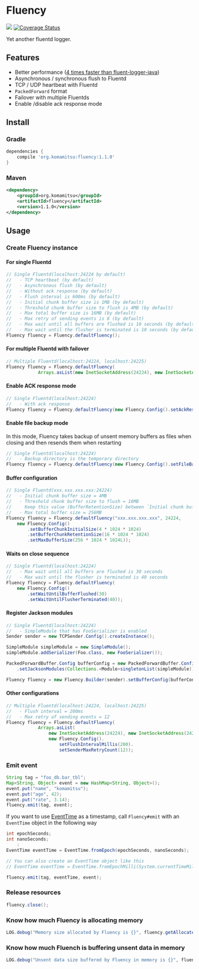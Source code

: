 # Fluency
[<img src="https://travis-ci.org/komamitsu/fluency.svg?branch=master"/>](https://travis-ci.org/komamitsu/fluency) [![Coverage Status](https://coveralls.io/repos/komamitsu/fluency/badge.svg?branch=master&service=github)](https://coveralls.io/github/komamitsu/fluency?branch=master)

Yet another fluentd logger.

## Features

* Better performance ([4 times faster than fluent-logger-java](https://gist.github.com/komamitsu/c1e4045fe2ddb108cfbf12d5f014b683))
* Asynchronous / synchronous flush to Fluentd
* TCP / UDP heartbeat with Fluentd
* `PackedForward` format
* Failover with multiple Fluentds
* Enable /disable ack response mode

## Install

### Gradle

```groovy
dependencies {
    compile 'org.komamitsu:fluency:1.1.0'
}
```

### Maven

```xml
<dependency>
    <groupId>org.komamitsu</groupId>
    <artifactId>fluency</artifactId>
    <version>1.1.0</version>
</dependency>
```
 
## Usage

### Create Fluency instance

#### For single Fluentd

```java
// Single Fluentd(localhost:24224 by default)
//   - TCP heartbeat (by default)
//   - Asynchronous flush (by default)
//   - Without ack response (by default)
//   - Flush interval is 600ms (by default)
//   - Initial chunk buffer size is 1MB (by default)
//   - Threshold chunk buffer size to flush is 4MB (by default)
//   - Max total buffer size is 16MB (by default)
//   - Max retry of sending events is 8 (by default)
//   - Max wait until all buffers are flushed is 10 seconds (by default)
//   - Max wait until the flusher is terminated is 10 seconds (by default)
Fluency fluency = Fluency.defaultFluency();
```

#### For multiple Fluentd with failover

```java    
// Multiple Fluentd(localhost:24224, localhost:24225)
Fluency fluency = Fluency.defaultFluency(
			Arrays.asList(new InetSocketAddress(24224), new InetSocketAddress(24225)));
```

#### Enable ACK response mode

```java
// Single Fluentd(localhost:24224)
//   - With ack response
Fluency fluency = Fluency.defaultFluency(new Fluency.Config().setAckResponseMode(true));
```

#### Enable file backup mode

In this mode, Fluency takes backup of unsent memory buffers as files when closing and then resends them when restarting

```java
// Single Fluentd(localhost:24224)
//   - Backup directory is the temporary directory
Fluency fluency = Fluency.defaultFluency(new Fluency.Config().setFileBackupDir(System.getProperty("java.io.tmpdir")));
```

#### Buffer configuration

```java
// Single Fluentd(xxx.xxx.xxx.xxx:24224)
//   - Initial chunk buffer size = 4MB
//   - Threshold chunk buffer size to flush = 16MB
//     Keep this value (BufferRetentionSize) between `Initial chunk buffer size` and `Max total buffer size`
//   - Max total buffer size = 256MB
Fluency fluency = Fluency.defaultFluency("xxx.xxx.xxx.xxx", 24224,
	new Fluency.Config()
	    .setBufferChunkInitialSize(4 * 1024 * 1024)
	    .setBufferChunkRetentionSize(16 * 1024 * 1024)
	    .setMaxBufferSize(256 * 1024 * 1024L));
```

#### Waits on close sequence

```java
// Single Fluentd(localhost:24224)
//   - Max wait until all buffers are flushed is 30 seconds
//   - Max wait until the flusher is terminated is 40 seconds
Fluency fluency = Fluency.defaultFluency(
	new Fluency.Config()
        .setWaitUntilBufferFlushed(30)
        .setWaitUntilFlusherTerminated(40));
```

#### Register Jackson modules
```java
// Single Fluentd(localhost:24224)
//   - SimpleModule that has FooSerializer is enabled
Sender sender = new TCPSender.Config().createInstance();

SimpleModule simpleModule = new SimpleModule();
simpleModule.addSerializer(Foo.class, new FooSerializer());

PackedForwardBuffer.Config bufferConfig = new PackedForwardBuffer.Config()
	.setJacksonModules(Collections.<Module>singletonList(simpleModule));

Fluency fluency = new Fluency.Builder(sender).setBufferConfig(bufferConfig).build();
```

#### Other configurations

```java
// Multiple Fluentd(localhost:24224, localhost:24225)
//   - Flush interval = 200ms
//   - Max retry of sending events = 12
Fluency fluency = Fluency.defaultFluency(
			Arrays.asList(
				new InetSocketAddress(24224), new InetSocketAddress(24225)),
				new Fluency.Config().
					setFlushIntervalMillis(200).
					setSenderMaxRetryCount(12));
```

### Emit event

```java
String tag = "foo_db.bar_tbl";
Map<String, Object> event = new HashMap<String, Object>();
event.put("name", "komamitsu");
event.put("age", 42);
event.put("rate", 3.14);
fluency.emit(tag, event);
```

If you want to use [EventTime](https://github.com/fluent/fluentd/wiki/Forward-Protocol-Specification-v1#eventtime-ext-format) as a timestamp, call `Fluency#emit` with an `EventTime` object in the following way

```java
int epochSeconds;
int nanoSeconds;
    :
EventTime eventTime = EventTime.fromEpoch(epochSeconds, nanoSeconds);

// You can also create an EventTime object like this
// EventTime eventTime = EventTime.fromEpochMilli(System.currentTimeMillis());

fluency.emit(tag, eventTime, event);
```

### Release resources

```java
fluency.close();
```

### Know how much Fluency is allocating memory

```java
LOG.debug("Memory size allocated by Fluency is {}", fluency.getAllocatedBufferSize());
```

### Know how much Fluench is buffering unsent data in memory

```java
LOG.debug("Unsent data size buffered by Fluency in memory is {}", fluency.getBufferedDataSize());
```
